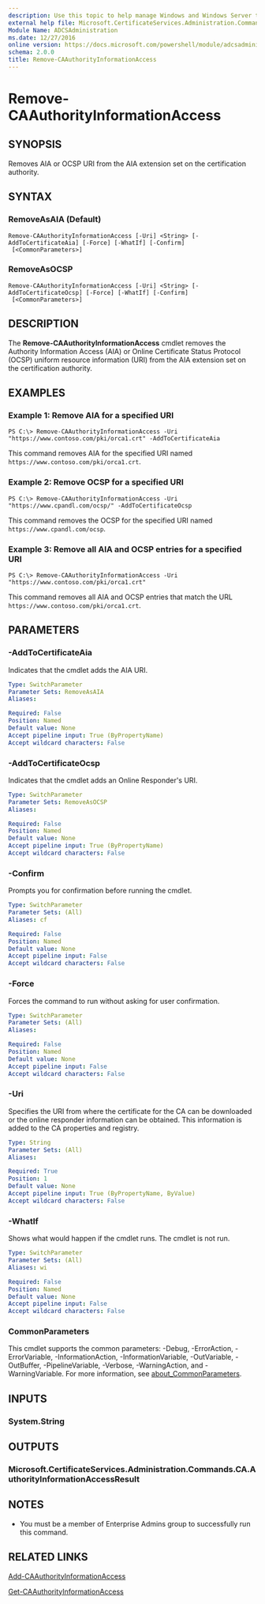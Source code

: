 ```yaml
---
description: Use this topic to help manage Windows and Windows Server technologies with Windows PowerShell.
external help file: Microsoft.CertificateServices.Administration.Commands.dll-Help.xml
Module Name: ADCSAdministration
ms.date: 12/27/2016
online version: https://docs.microsoft.com/powershell/module/adcsadministration/remove-caauthorityinformationaccess?view=windowsserver2022-ps&wt.mc_id=ps-gethelp
schema: 2.0.0
title: Remove-CAAuthorityInformationAccess
---
```


# Remove-CAAuthorityInformationAccess

## SYNOPSIS
Removes AIA or OCSP URI from the AIA extension set on the certification authority.

## SYNTAX

### RemoveAsAIA (Default)
```
Remove-CAAuthorityInformationAccess [-Uri] <String> [-AddToCertificateAia] [-Force] [-WhatIf] [-Confirm]
 [<CommonParameters>]
```

### RemoveAsOCSP
```
Remove-CAAuthorityInformationAccess [-Uri] <String> [-AddToCertificateOcsp] [-Force] [-WhatIf] [-Confirm]
 [<CommonParameters>]
```

## DESCRIPTION
The **Remove-CAAuthorityInformationAccess** cmdlet removes the Authority Information Access (AIA) or Online Certificate Status Protocol (OCSP) uniform resource information (URI) from the AIA extension set on the certification authority.

## EXAMPLES

### Example 1: Remove AIA for a specified URI
```
PS C:\> Remove-CAAuthorityInformationAccess -Uri "https://www.contoso.com/pki/orca1.crt" -AddToCertificateAia
```

This command removes AIA for the specified URI named `https://www.contoso.com/pki/orca1.crt`.

### Example 2: Remove OCSP for a specified URI
```
PS C:\> Remove-CAAuthorityInformationAccess -Uri "https://www.cpandl.com/ocsp/" -AddToCertificateOcsp
```

This command removes the OCSP for the specified URI named `https://www.cpandl.com/ocsp`.

### Example 3: Remove all AIA and OCSP entries for a specified URI
```
PS C:\> Remove-CAAuthorityInformationAccess -Uri "https://www.contoso.com/pki/orca1.crt"
```

This command removes all AIA and OCSP entries that match the URL `https://www.contoso.com/pki/orca1.crt`.

## PARAMETERS

### -AddToCertificateAia
Indicates that the cmdlet adds the AIA URI.

```yaml
Type: SwitchParameter
Parameter Sets: RemoveAsAIA
Aliases: 

Required: False
Position: Named
Default value: None
Accept pipeline input: True (ByPropertyName)
Accept wildcard characters: False
```

### -AddToCertificateOcsp
Indicates that the cmdlet adds an Online Responder's URI.

```yaml
Type: SwitchParameter
Parameter Sets: RemoveAsOCSP
Aliases: 

Required: False
Position: Named
Default value: None
Accept pipeline input: True (ByPropertyName)
Accept wildcard characters: False
```

### -Confirm
Prompts you for confirmation before running the cmdlet.

```yaml
Type: SwitchParameter
Parameter Sets: (All)
Aliases: cf

Required: False
Position: Named
Default value: None
Accept pipeline input: False
Accept wildcard characters: False
```

### -Force
Forces the command to run without asking for user confirmation.

```yaml
Type: SwitchParameter
Parameter Sets: (All)
Aliases: 

Required: False
Position: Named
Default value: None
Accept pipeline input: False
Accept wildcard characters: False
```

### -Uri
Specifies the URI from where the certificate for the CA can be downloaded or the online responder information can be obtained.
This information is added to the CA properties and registry.

```yaml
Type: String
Parameter Sets: (All)
Aliases: 

Required: True
Position: 1
Default value: None
Accept pipeline input: True (ByPropertyName, ByValue)
Accept wildcard characters: False
```

### -WhatIf
Shows what would happen if the cmdlet runs. The cmdlet is not run.

```yaml
Type: SwitchParameter
Parameter Sets: (All)
Aliases: wi

Required: False
Position: Named
Default value: None
Accept pipeline input: False
Accept wildcard characters: False
```

### CommonParameters
This cmdlet supports the common parameters: -Debug, -ErrorAction, -ErrorVariable, -InformationAction, -InformationVariable, -OutVariable, -OutBuffer, -PipelineVariable, -Verbose, -WarningAction, and -WarningVariable. For more information, see [about_CommonParameters](https://go.microsoft.com/fwlink/?LinkID=113216).

## INPUTS

### System.String

## OUTPUTS

### Microsoft.CertificateServices.Administration.Commands.CA.AuthorityInformationAccessResult

## NOTES
* You must be a member of Enterprise Admins group to successfully run this command.

## RELATED LINKS

[Add-CAAuthorityInformationAccess](./Add-CAAuthorityInformationAccess.md)

[Get-CAAuthorityInformationAccess](./Get-CAAuthorityInformationAccess.md)


